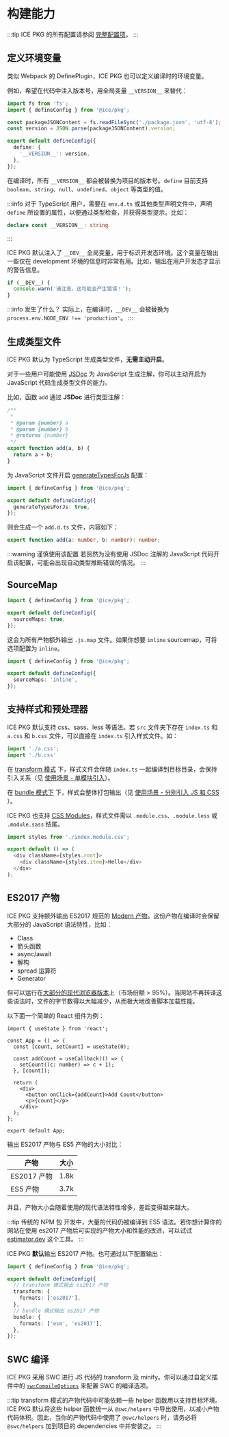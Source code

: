 # 构建能力

:::tip
ICE PKG 的所有配置请参阅 [完整配置项](./config)。
:::

## 定义环境变量

类似 Webpack 的 DefinePlugin，ICE PKG 也可以定义编译时的环境变量。

例如，希望在代码中注入版本号，用全局变量 `__VERSION__` 来替代：

```ts title="build.config.mts"
import fs from 'fs';
import { defineConfig } from '@ice/pkg';

const packageJSONContent = fs.readFileSync('./package.json', 'utf-8');
const version = JSON.parse(packageJSONContent).version;

export default defineConfig({
  define: {
    '__VERSION__': version,
  },
});
```

在编译时，所有 `__VERSION__` 都会被替换为项目的版本号。`define` 目前支持 `boolean`、`string`、`null`、`undefined`、`object` 等类型的值。

:::info
对于 TypeScript 用户，需要在 `env.d.ts` 或其他类型声明文件中，声明 `define` 所设置的属性，以便通过类型检查，并获得类型提示。比如：

```ts title=env.d.ts
declare const __VERSION__: string
```
:::

ICE PKG 默认注入了 `__DEV__` 全局变量，用于标识开发态环境。这个变量在输出一些仅在 development 环境的信息时非常有用。比如，输出在用户开发态才显示的警告信息。

```ts title=index.ts
if (__DEV__) {
  console.warn('请注意，这可能会产生错误！');
}
```

:::info 发生了什么？
实际上，在编译时，`__DEV__` 会被替换为 `process.env.NODE_ENV !== 'production'`。
:::

## 生成类型文件

ICE PKG 默认为 TypeScript 生成类型文件，**无需主动开启**。

对于一些用户可能使用 [JSDoc](https://jsdoc.app/) 为 JavaScript 生成注解，你可以主动开启为 JavaScript 代码生成类型文件的能力。

比如，函数 `add` 通过 **JSDoc** 进行类型注解：

```js
/**
 *
 * @param {number} a
 * @param {number} b
 * @returns {number}
 */
export function add(a, b) {
  return a + b;
}
```

为 JavaScript 文件开启 [generateTypesForJs](./config#generatetypesforjs) 配置：

```ts
import { defineConfig } from '@ice/pkg';

export default defineConfig({
  generateTypesForJs: true,
});
```

则会生成一个 `add.d.ts` 文件，内容如下：

```ts
export function add(a: number, b: number): number;
```

:::warning 谨慎使用该配置
若贸然为没有使用 JSDoc 注解的 JavaScript 代码开启该配置，可能会出现自动类型推断错误的情况。
:::

## SourceMap

```ts
import { defineConfig } from '@ice/pkg';

export default defineConfig({
  sourceMaps: true,
});
```

这会为所有产物额外输出 `.js.map` 文件。如果你想要 `inline` sourcemap，可将选项配置为 `inline`。

```ts
import { defineConfig } from '@ice/pkg';

export default defineConfig({
  sourceMaps: 'inline',
});
```

## 支持样式和预处理器

ICE PKG 默认支持 css、sass、less 等语法。若 `src` 文件夹下存在 `index.ts` 和 `a.css` 和 `b.css` 文件，可以直接在 `index.ts` 引入样式文件。如：

```ts
import './a.css';
import './b.css'
```

在 [transform 模式](../#双模式) 下，样式文件会伴随 `index.ts` 一起编译到目标目录，会保持引入关系（见 [使用场景 - 单模块引入](../scenarios/react#单模块引入)）。

在 [bundle 模式下](../#双模式) 下，样式会整体打包输出（见 [使用场景 - 分别引入 JS 和 CSS](../scenarios/react#分别引入-js-和-css) ）。

ICE PKG 也支持 [CSS Modules](https://github.com/css-modules/css-modules)，样式文件需以 `.module.css`、`.module.less` 或 `.module.sass` 结尾。

```ts
import styles from './index.module.css';

export default () => (
  <div className={styles.root}>
    <div className={styles.item}>Hello</div>
  </div>
);
```

## ES2017 产物

ICE PKG 支持额外输出 ES2017 规范的 [Modern 产物](https://web.dev/publish-modern-javascript/)。这份产物在编译时会保留大部分的 JavaScript 语法特性，比如：

+ Class
+ 箭头函数
+ async/await
+ 解构
+ spread 运算符
+ Generator

但可以运行在[大部分的现代浏览器版本](https://caniuse.com/async-functions,object-values,object-entries,mdn-javascript_builtins_object_getownpropertydescriptors,pad-start-end,mdn-javascript_grammar_trailing_commas_trailing_commas_in_functions)上（市场份额 > 95%）。当网站不再转译这些语法时，文件的字节数得以大幅减少，从而极大地改善脚本加载性能。

以下面一个简单的 React 组件为例：

```tsx
import { useState } from 'react';

const App = () => {
  const [count, setCount] = useState(0);

  const addCount = useCallback(() => {
    setCount((c: number) => c + 1);
  }, [count]);

  return (
    <div>
      <button onClick={addCount}>Add Count</button>
      <p>{count}</p>
    </div>
  );
};

export default App;
```

输出 ES2017 产物与 ES5 产物的大小对比：

| 产物        | 大小  |
|-----------| ----  |
| ES2017 产物 | 1.8k |
| ES5 产物    | 3.7k |

并且，产物大小会随着使用的现代语法特性增多，差距变得越来越大。

:::tip
传统的 NPM 包 开发中，大量的代码仍被编译到 ES5 语法。若你想计算你的网站在使用 es2017 产物后可实现的产物大小和性能的改进，可以试试 [estimator.dev](https://estimator.dev/) 这个工具。
:::

ICE PKG **默认**输出 ES2017 产物。也可通过以下配置输出：

```ts
import { defineConfig } from '@ice/pkg';

export default defineConfig({
  // transform 模式输出 es2017 产物
  transform: {
    formats: ['es2017'],
  },
  // bundle 模式输出 es2017 产物
  bundle: {
    formats: ['esm', 'es2017'],
  },
});
```

## SWC 编译

ICE PKG 采用 SWC 进行 JS 代码的 transform 及 minify。你可以通过自定义插件中的 [`swcCompileOptions`](../plugins-development#swccompileoptions) 来配置 SWC 的编译选项。

:::tip
transform 模式的产物代码中可能依赖一些 helper 函数用以支持目标环境。ICE PKG 默认将这些 helper 函数统一从 `@swc/helpers` 中导出使用，以减小产物代码体积。因此，当你的产物代码中使用了 `@swc/helpers` 时，请务必将 `@swc/helpers` 加到项目的 dependencies 中并安装之。
:::
